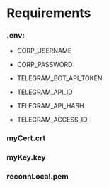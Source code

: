 # Requirements
### .env:
- CORP_USERNAME
- CORP_PASSWORD

- TELEGRAM_BOT_API_TOKEN
- TELEGRAM_API_ID
- TELEGRAM_API_HASH
- TELEGRAM_ACCESS_ID

### myCert.crt
### myKey.key
### reconnLocal.pem
